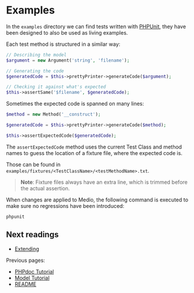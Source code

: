 # Examples

In the `examples` directory we can find tests written with [PHPUnit](https://phpunit.de/),
they have been designed to also be used as living examples.

Each test method is structured in a similar way:

```php
// Describing the model
$argument = new Argument('string', 'filename');

// Generating the code
$generatedCode = $this->prettyPrinter->generateCode($argument);

// Checking it against what's expected
$this->assertSame('$filename', $generatedCode);
```

Sometimes the expected code is spanned on many lines:

```php
$method = new Method('__construct');

$generatedCode = $this->prettyPrinter->generateCode($method);

$this->assertExpectedCode($generatedCode);
```

The `assertExpectedCode` method uses the current Test Class and method names to
guess the location of a fixture file, where the expected code is.

Those can be found in `examples/fixtures/<TestClassName>/<testMethodName>.txt`.

> **Note**: Fixture files always have an extra line, which is trimmed before the
> actual assertion.

When changes are applied to Medio, the following command is executed to make
sure no regressions have been introduced:

    phpunit

## Next readings

* [Extending](04-extending.md)

Previous pages:

* [PHPdoc Tutorial](02-phpdoc-tutorial.md)
* [Model Tutorial](01-model-tutorial.md)
* [README](../README.md)
